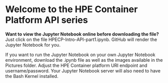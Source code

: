 # Welcome to the HPE Container Platform API series

**Want to view the Jupyter Notebook online before downloading the file?**  
Just click on the file HPECP-Intro-API-part1.ipynb. GitHub will render the Jupyter Notebook for you.

If you want to run the Jupyter Notebook on your own Jupyter Notebook environment, download the .ipynb file as well as the images available in the Pictures folder. Adjust the HPE Container platform URI endpoint and username/password. Your Jupyter Notebook server will also need to have the Bash Kernel installed.
